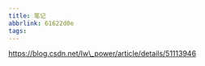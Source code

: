 ```yaml
---
title: 笔记
abbrlink: 61622d0e
tags:
---
```


https://blog.csdn.net/lw\_power/article/details/51113946
